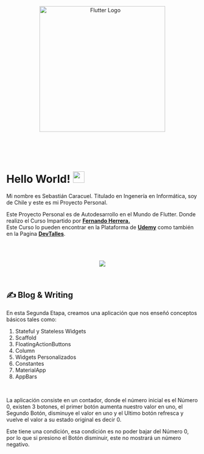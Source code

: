 <p align="center">
  <a href="#" target="blank"><img src="https://storage.googleapis.com/cms-storage-bucket/6a07d8a62f4308d2b854.svg" width="330" alt="Flutter Logo" /></a>
</p>

<br>
<br>
<br>

# Hello World! <img src="https://raw.githubusercontent.com/MartinHeinz/MartinHeinz/master/wave.gif" width="30px" height="30px" />

Mi nombre es Sebastián Caracuel. Titulado en Ingenería en Informática, soy de Chile y este es mi Proyecto Personal.

Este Proyecto Personal es de Autodesarrollo en el Mundo de Flutter.
Donde realizo el Curso Impartido por <a href="https://gist.github.com/Klerith"><b>Fernando Herrera.</b></a><br>
Este Curso lo pueden encontrar en la Plataforma de <a href="https://www.udemy.com/course/flutter-cero-a-experto/?kw=flutter&src=sac"><b>Udemy</b></a> como también en la Pagina <a href="https://cursos.devtalles.com/"><b>DevTalles</b></a>. 


<br>
<br>
<p align="center">
  <a href="https://skillicons.dev">
    <img src="https://skillicons.dev/icons?i=flutter,dart,vscode&perline=14" />
  </a>
</p>


<br>

## &#x270d; Blog & Writing

En esta Segunda Etapa, creamos una aplicación que nos enseñó conceptos básicos tales como:
<br>
1. Stateful y Stateless Widgets
2. Scaffold
3. FloatingActionButtons
4. Column
5. Widgets Personalizados
6. Constantes
7. MaterialApp
8. AppBars
<br>

La aplicación consiste en un contador, donde el número inicial es el Número 0, existen 3 botones, el primer botón aumenta nuestro valor en uno, el Segundo Botón, disminuye el valor en uno y el Ultimo botón refresca y vuelve el valor a su estado original es decir 0.

Este tiene una condición, esa condición es no poder bajar del Número 0, por lo que si presiono el Botón disminuir, este no mostrará un número negativo.

